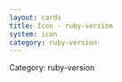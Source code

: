 ```yaml
---
layout: cards
title: Icon - ruby-version
system: icon
category: ruby-version
---
```

<div class="alert alert-secondary mb-4"><span class="i18n innerHTML-category">Category: </span><span class="i18n innerHTML-cat-ruby-version">ruby-version</span></div>
